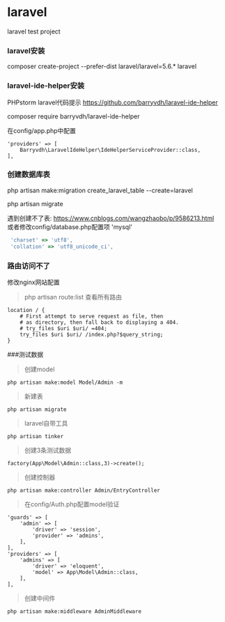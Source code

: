 # laravel
laravel test project
### laravel安装 
composer create-project --prefer-dist laravel/laravel=5.6.* laravel
### laravel-ide-helper安装 
PHPstorm laravel代码提示 https://github.com/barryvdh/laravel-ide-helper 

composer require barryvdh/laravel-ide-helper

在config/app.php中配置 
````
'providers' => [
    Barryvdh\LaravelIdeHelper\IdeHelperServiceProvider::class,
],
````

### 创建数据库表
php artisan make:migration create_laravel_table --create=laravel

php artisan migrate

遇到创建不了表: https://www.cnblogs.com/wangzhaobo/p/9586213.html <br/>
或者修改config/database.php配置项 'mysql'
````javascript
 'charset' => 'utf8',
 'collation' => 'utf8_unicode_ci',
````
### 路由访问不了
修改nginx网站配置 
>php artisan route:list 查看所有路由
````text
location / {
    # First attempt to serve request as file, then
    # as directory, then fall back to displaying a 404.
    # try_files $uri $uri/ =404;
    try_files $uri $uri/ /index.php?$query_string;
}
````


###测试数据

>创建model
````text
php artisan make:model Model/Admin -m
````
>新建表
````text
php artisan migrate
````
>laravel自带工具
````text
php artisan tinker
````
>创建3条测试数据
````text
factory(App\Model\Admin::class,3)->create();
````
>创建控制器
````text
php artisan make:controller Admin/EntryController
````
>在config/Auth.php配置model验证
````text
'guards' => [
    'admin' => [
        'driver' => 'session',
        'provider' => 'admins',
    ],
],
'providers' => [
    'admins' => [
        'driver' => 'eloquent',
        'model' => App\Model\Admin::class,
    ],
],
````
>创建中间件
````
php artisan make:middleware AdminMiddleware
````
